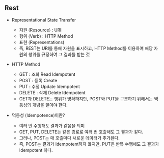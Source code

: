 ## Rest

- Representational State Transfer

  - 자원 (Resource) : URI
  - 행위 (Verb) : HTTP Method
  - 표현 (Representations)
  - 즉, REST는 URI를 통해 자원을 표시하고, HTTP Method를 이용하여 해당 자원의 행위를 규정하여 그 결과를 받는 것

- HTTP Method

  - GET : 조회 Read Idempotent
  - POST : 등록 Create
  - PUT : 수정 Update Idempotent
  - DELETE : 삭제 Delete Idempotent
  - GET과 DELETE는 행위가 명확하지만, POST와 PUT을 구분하기 위해서는 멱등성의 개념을 알아야 한다.

- 멱등성 (Idempotence)이란?
  - 여러 번 수행해도 결과가 같음을 의미
  - GET, PUT, DELETE는 같은 경로로 여러 번 호출해도 그 결과가 같다.
  - 그러나, POST는 매 호출마다 새로운 데이터가 추가된다.
  - 즉, POST는 결과가 Idempotent하지 않지만, PUT은 반복 수행해도 그 결과가 Idempotent 하다.
